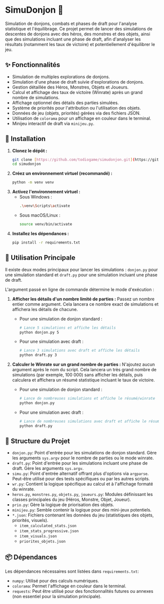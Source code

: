 # SimuDonjon 🐉

Simulation de donjons, combats et phases de draft pour l'analyse statistique et l'équilibrage. Ce projet permet de lancer des simulations de descentes de donjons avec des héros, des monstres et des objets, ainsi que des simulations incluant une phase de draft, afin d'analyser les résultats (notamment les taux de victoire) et potentiellement d'équilibrer le jeu.

## ✨ Fonctionnalités

* Simulation de multiples explorations de donjons.
* Simulation d'une phase de draft suivie d'explorations de donjons.
* Gestion détaillée des Héros, Monstres, Objets et Joueurs.
* Calcul et affichage des taux de victoire (Winrate) après un grand nombre de simulations.
* Affichage optionnel des détails des parties simulées.
* Système de priorités pour l'attribution ou l'utilisation des objets.
* Données de jeu (objets, priorités) gérées via des fichiers JSON.
* Utilisation de `colorama` pour un affichage en couleur dans le terminal.
* Minijeu interactif de draft via `minijeu.py`.

## 🔧 Installation

1.  **Clonez le dépôt :**
    ```bash
    git clone [https://github.com/todiogame/simudonjon.git](https://github.com/todiogame/simudonjon.git)
    cd simudonjon
    ```
2.  **Créez un environnement virtuel (recommandé) :**
    ```bash
    python -m venv venv
    ```
3.  **Activez l'environnement virtuel :**
    * Sous Windows :
        ```bash
        .\venv\Scripts\activate
        ```
    * Sous macOS/Linux :
        ```bash
        source venv/bin/activate
        ```
4.  **Installez les dépendances :**
    ```bash
    pip install -r requirements.txt
    ```

## 🚀 Utilisation Principale

Il existe deux modes principaux pour lancer les simulations : `donjon.py` pour une simulation standard et `draft.py` pour une simulation incluant une phase de draft.

L'argument passé en ligne de commande détermine le mode d'exécution :

1.  **Afficher les détails d'un nombre limité de parties :**
    Passez un nombre entier comme argument. Cela lancera ce nombre exact de simulations et affichera les détails de chacune.

    * Pour une simulation de donjon standard :
        ```bash
        # Lance 5 simulations et affiche les détails
        python donjon.py 5
        ```
    * Pour une simulation avec draft :
        ```bash
        # Lance 3 simulations avec draft et affiche les détails
        python draft.py 3
        ```

2.  **Calculer le Winrate sur un grand nombre de parties :**
    N'ajoutez aucun argument après le nom du script. Cela lancera un très grand nombre de simulations (par exemple, 100 000) sans afficher les détails, puis calculera et affichera un résumé statistique incluant le taux de victoire.

    * Pour une simulation de donjon standard :
        ```bash
        # Lance de nombreuses simulations et affiche le résumé/winrate
        python donjon.py
        ```
    * Pour une simulation avec draft :
        ```bash
        # Lance de nombreuses simulations avec draft et affiche le résumé/winrate
        python draft.py
        ```


## 📁 Structure du Projet

* `donjon.py`: Point d'entrée pour les simulations de donjon standard. Gère les arguments `sys.argv` pour le nombre de parties ou le mode winrate.
* `draft.py`: Point d'entrée pour les simulations incluant une phase de draft. Gère les arguments `sys.argv`.
* `simu.py`: Point d'entrée alternatif offrant plus d'options via `argparse`. Peut-être utilisé pour des tests spécifiques ou par les autres scripts.
* `wr.py`: Contient la logique spécifique au calcul et à l'affichage formaté du winrate.
* `heros.py`, `monstres.py`, `objets.py`, `joueurs.py`: Modules définissant les classes principales du jeu (Héros, Monstre, Objet, Joueur).
* `prio.py`: Gère la logique de priorisation des objets.
* `minijeu.py`: Semble contenir la logique pour des mini-jeux potentiels.
* `*.json`: Fichiers contenant les données du jeu (statistiques des objets, priorités, visuels).
    * `item_calculated_stats.json`
    * `item_stats_progressive.json`
    * `item_visuals.json`
    * `priorites_objets.json`

## 📦 Dépendances

Les dépendances nécessaires sont listées dans `requirements.txt`:

* `numpy`: Utilisé pour des calculs numériques.
* `colorama`: Permet l'affichage en couleur dans le terminal.
* `requests`: Peut être utilisé pour des fonctionnalités futures ou annexes (non essentiel pour la simulation principale).
